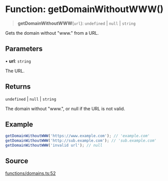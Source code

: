 # Function: getDomainWithoutWWW()

> **getDomainWithoutWWW**(`url`): `undefined` \| `null` \| `string`

Gets the domain without "www." from a URL.

## Parameters

• **url**: `string`

The URL.

## Returns

`undefined` \| `null` \| `string`

The domain without "www.", or null if the URL is not valid.

## Example

```ts
getDomainWithoutWWW('https://www.example.com'); // 'example.com'
getDomainWithoutWWW('http://sub.example.com'); // 'sub.example.com'
getDomainWithoutWWW('invalid url'); // null
```

## Source

[functions/domains.ts:52](https://github.com/bucharitesh/octopop/blob/79bf9c3/packages/utils/src/functions/domains.ts#L52)
